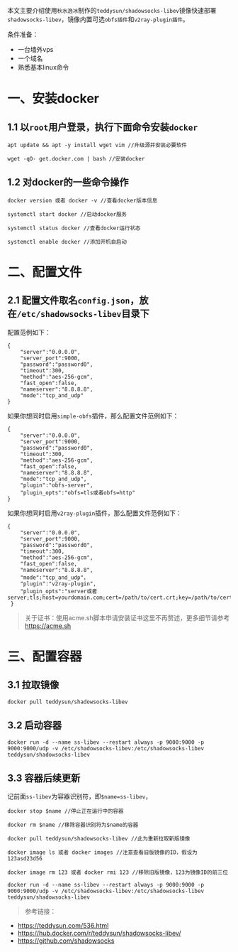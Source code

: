 本文主要介绍使用`秋水逸冰`制作的`teddysun/shadowsocks-libev`镜像快速部署`shadowsocks-libev`，镜像内置可选`obfs插件`和`v2ray-plugin插件`。

条件准备：
- 一台墙外vps
- 一个域名
- 熟悉基本linux命令

# 一、安装docker
## 1.1 以`root`用户登录，执行下面命令安装`docker`
    
    apt update && apt -y install wget vim //升级源并安装必要软件
    
    wget -qO- get.docker.com | bash //安装docker
    
## 1.2 对docker的一些命令操作
    
    docker version 或者 docker -v //查看docker版本信息
    
    systemctl start docker //启动docker服务
    
    systemctl status docker //查看docker运行状态
    
    systemctl enable docker //添加开机自启动
    
# 二、配置文件
## 2.1 配置文件取名`config.json`，放在`/etc/shadowsocks-libev`目录下
配置范例如下：
    
    {
        "server":"0.0.0.0",
        "server_port":9000,
        "password":"password0",
        "timeout":300,
        "method":"aes-256-gcm",
        "fast_open":false,
        "nameserver":"8.8.8.8",
        "mode":"tcp_and_udp"
    }
    
如果你想同时启用`simple-obfs`插件，那么配置文件范例如下：
    
    {
        "server":"0.0.0.0",
        "server_port":9000,
        "password":"password0",
        "timeout":300,
        "method":"aes-256-gcm",
        "fast_open":false,
        "nameserver":"8.8.8.8",
        "mode":"tcp_and_udp",
        "plugin":"obfs-server",
        "plugin_opts":"obfs=tls或者obfs=http"
    }
    
如果你想同时启用`v2ray-plugin`插件，那么配置文件范例如下：
    
    {
        "server":"0.0.0.0",
        "server_port":9000,
        "password":"password0",
        "timeout":300,
        "method":"aes-256-gcm",
        "fast_open":false,
        "nameserver":"8.8.8.8",
        "mode":"tcp_and_udp"，
        "plugin":"v2ray-plugin",
        "plugin_opts":"server或者server;tls;host=yourdomain.com;cert=/path/to/cert.crt;key=/path/to/cert.key"
     }
     
 > 关于证书：使用acme.sh脚本申请安装证书这里不再赘述，更多细节请参考 https://acme.sh
 
 # 三、配置容器
 ## 3.1 拉取镜像
    
    docker pull teddysun/shadowsocks-libev
    
 ## 3.2 启动容器
    
    docker run -d --name ss-libev --restart always -p 9000:9000 -p 9000:9000/udp -v /etc/shadowsocks-libev:/etc/shadowsocks-libev teddysun/shadowsocks-libev
    
## 3.3 容器后续更新
记前面`ss-libev`为容器识别符，即`$name=ss-libev`，
    
    docker stop $name //停止正在运行中的容器
    
    docker rm $name //移除容器识别符为$name的容器
    
    docker pull teddysun/shadowsocks-libev //此为重新拉取新版镜像
    
    docker image ls 或者 docker images //注意查看旧版镜像的ID，假设为123asd23d56
    
    docker image rm 123 或者 docker rmi 123 //移除旧版镜像，123为镜像ID的前三位
    
    docker run -d --name ss-libev --restart always -p 9000:9000 -p 9000:9000/udp -v /etc/shadowsocks-libev:/etc/shadowsocks-libev teddysun/shadowsocks-libev
    
> 参考链接：
- https://teddysun.com/536.html
- https://hub.docker.com/r/teddysun/shadowsocks-libev/
- https://github.com/shadowsocks
